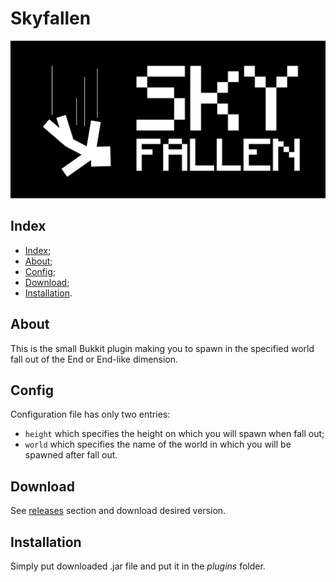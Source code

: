 # Skyfallen

![Logo](/images/logo.png)

## Index

- [Index](#index);
- [About](#about);
- [Config](#config);
- [Download](#download);
- [Installation](#installation).

## About

This is the small Bukkit plugin making you to spawn in the specified
world fall out of the End or End-like dimension.

## Config

Configuration file has only two entries:

- `height` which specifies the height on which you will spawn when fall out;
- `world` which specifies the name of the world in which you will be spawned after fall out.

## Download

See [releases](https://github.com/Maksim2498/mc-skyfallen/releases)
section and download desired version.

## Installation

Simply put downloaded .jar file and put it in the _plugins_ folder.
